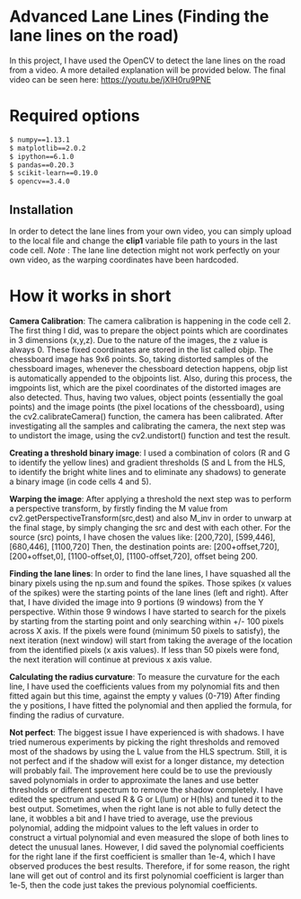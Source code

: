 # Advanced Lane Lines (Finding the lane lines on the road)
In this project, I have used the OpenCV to detect the lane lines on the road from a video. A more detailed explanation will be provided below. The final video can be seen here: https://youtu.be/jXlH0ru9PNE

# Required options

  ```sh
$ numpy==1.13.1
$ matplotlib==2.0.2
$ ipython==6.1.0
$ pandas==0.20.3
$ scikit-learn==0.19.0
$ opencv==3.4.0
```




## Installation

In order to detect the lane lines from your own video, you can simply upload to the local file and change the **clip1** variable file path to yours in the last code cell. 
*Note* : The lane line detection might not work perfectly on your own video, as the warping coordinates have been hardcoded.

# How it works in short
**Camera Calibration**:
The camera calibration is happening in the code cell 2. The first thing I did, was to prepare the object points which are coordinates in 3 dimensions (x,y,z). Due to the nature of the images, the z value is always 0. These fixed coordinates are stored in the list called objp. The chessboard image has 9x6 points.
So, taking distorted samples of the chessboard images, whenever the chessboard detection happens, objp list is automatically appended to the objpoints list. Also, during this process, the imgpoints list, which are the pixel coordinates of the distorted images are also detected. Thus, having two values, object points (essentially the goal points) and the image points (the pixel locations of the chessboard), using the cv2.calibrateCamera() function, the camera has been calibrated. After investigating all the samples and calibrating the camera, the next step was to undistort the image, using the cv2.undistort() function and test the result.

**Creating a threshold binary image**:
I used a combination of colors (R and G to identify the yellow lines) and gradient thresholds (S and L from the HLS, to identify the bright white lines and to eliminate any shadows) to generate a binary image (in code cells 4 and 5).

**Warping the image**:
After applying a threshold the next step was to perform a perspective transform, by firstly finding the M value from cv2.getPerspectiveTransform(src,dest) and also M_inv in order to unwarp at the final stage, by simply changing the src and dest with each other. For the source (src) points, I have chosen the values like:
[200,720], [599,446], [680,446], [1100,720]
Then, the destination points are:
[200+offset,720], [200+offset,0], [1100-offset,0], [1100-offset,720], offset being 200.

**Finding the lane lines**:
In order to find the lane lines, I have squashed all the binary pixels using the np.sum and found the spikes. Those spikes (x values of the spikes) were the starting points of the lane lines (left and right).
After that, I have divided the image into 9 portions (9 windows) from the Y perspective. Within those 9 windows I have started to search for the pixels by starting from the starting point and only searching within +/- 100 pixels across X axis. If the pixels were found (minimum 50 pixels to satisfy), the next iteration (next window) will start from taking the average of the location from the identified pixels (x axis values). If less than 50 pixels were fond, the next iteration will continue at previous x axis value.

**Calculating the radius curvature**:
To measure the curvature for the each line, I have used the coefficients values from my polynomial fits and then fitted again but this time, against the empty y values (0-719)
After finding the y positions, I have fitted the polynomial and then applied the formula, for finding the radius of curvature.

**Not perfect**:
The biggest issue I have experienced is with shadows. I have tried numerous experiments by picking the right thresholds and removed most of the shadows by using the L value from the HLS spectrum. Still, it is not perfect and if the shadow will exist for a longer distance, my detection will probably fail.
The improvement here could be to use the previously saved polynomials in order to approximate the lanes and use better thresholds or different spectrum to remove the shadow completely.
I have edited the spectrum and used R & G or L(lum) or H(hls) and tuned it to the best output. Sometimes, when the right lane is not able to fully detect the lane, it wobbles a bit and I have tried to average, use the previous polynomial, adding the midpoint values to the left values in order to construct a virtual polynomial and even measured the slope of both lines to detect the unusual lanes. However, I did saved the polynomial coefficients for the right lane if the first coefficient is smaller than 1e-4, which I have observed produces the best results. Therefore, if for some reason, the right lane will get out of control and its first polynomial coefficient is larger than 1e-5, then the code just takes the previous polynomial coefficients.
